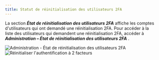 ```yaml
---
title: Statut de réinitialisation des utilisateurs 2FA
---
```

La section ***État de réinitialisation des utilisateurs 2FA*** affiche les comptes d'utilisateurs qui ont demandé une réinitialisation 2FA. Pour accéder à la liste des utilisateurs qui demandent une réinitialisation 2FA, accéder à ***Administration – État de réinitialisation des utilisateurs 2FA*** .  

![Administration - État de réinitialisation des utilisateurs 2FA](https://webdevolutions.azureedge.net/docs/fr/server/ServerOp8037.png) 
![Réinitialiser l'authentification à 2 facteurs](https://webdevolutions.azureedge.net/docs/fr/server/ServerOp8074.png) 